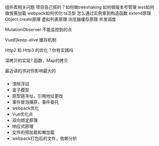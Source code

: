 组件库相关问题
项目自己搭的？如何做treeshaking
如何做版本号管理
less如何做按需加载
webpack如何优化
ts泛型
怎么通过实例拿到构造函数
extend原理
Object.create原理
虚拟列表原理
浏览器缓存原理
并发调度

MutationObserver 不能监控到的点

Vue的keep-alive 缓存机制

Http2 和 Http3 的优化？你有实践吗

深拷贝的实现? 函数，Map的拷贝

最近读的书对你影响最大的

### 

- 清除浮动
- 盒子模型
- 原型链寻址，引用地址更改
- 事件冒泡捕获，事件委托
- webpack优化
- Vue优化点
- 双向绑定原理
- 响应式原理
- 文件的预加载和懒加载
- webpack打包后的文件，依赖分析